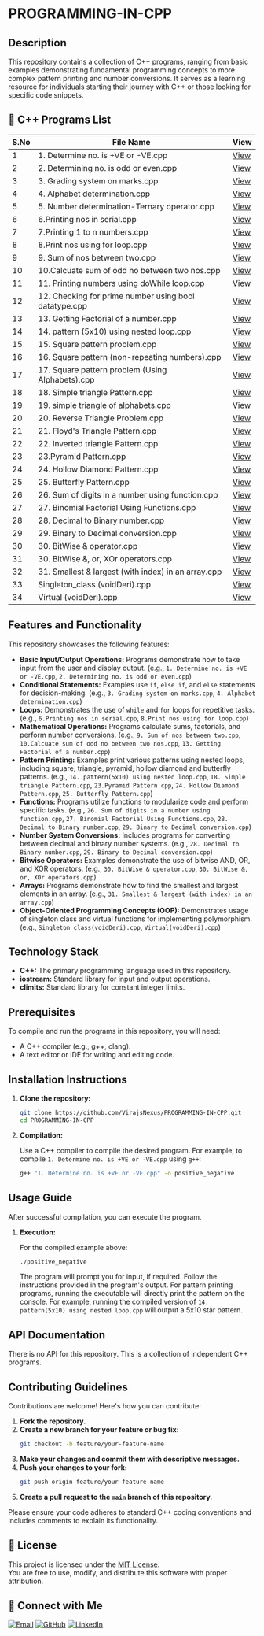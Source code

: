 # PROGRAMMING-IN-CPP

## Description
This repository contains a collection of C++ programs, ranging from basic examples demonstrating fundamental programming concepts to more complex pattern printing and number conversions. It serves as a learning resource for individuals starting their journey with C++ or those looking for specific code snippets.


## 📂 C++ Programs List

| S.No | File Name | View |
|------|-----------|------|
| 1    | 1. Determine no. is +VE or -VE.cpp | [View](https://github.com/VirajsNexus/PROGRAMMING-IN-CPP/blob/main/1.%20Determine%20no.%20is%20%2BVE%20or%20-VE.cpp) |
| 2    | 2. Determining no. is odd or even.cpp | [View](https://github.com/VirajsNexus/PROGRAMMING-IN-CPP/blob/main/2.%20Determining%20no.%20is%20odd%20or%20even.cpp) |
| 3    | 3. Grading system on marks.cpp | [View](https://github.com/VirajsNexus/PROGRAMMING-IN-CPP/blob/main/3.%20Grading%20system%20on%20marks.cpp) |
| 4    | 4. Alphabet determination.cpp | [View](https://github.com/VirajsNexus/PROGRAMMING-IN-CPP/blob/main/4.%20Alphabet%20determination.cpp) |
| 5    | 5. Number determination-Ternary operator.cpp | [View](https://github.com/VirajsNexus/PROGRAMMING-IN-CPP/blob/main/5.%20Number%20determination-Ternary%20operator.cpp) |
| 6    | 6.Printing nos in serial.cpp | [View](https://github.com/VirajsNexus/PROGRAMMING-IN-CPP/blob/main/6.Printing%20nos%20in%20serial.cpp) |
| 7    | 7.Printing 1 to n numbers.cpp | [View](https://github.com/VirajsNexus/PROGRAMMING-IN-CPP/blob/main/7.Printing%201%20to%20n%20numbers.cpp) |
| 8    | 8.Print nos using for loop.cpp | [View](https://github.com/VirajsNexus/PROGRAMMING-IN-CPP/blob/main/8.Print%20nos%20using%20for%20loop.cpp) |
| 9    | 9. Sum of nos between two.cpp | [View](https://github.com/VirajsNexus/PROGRAMMING-IN-CPP/blob/main/9.%20Sum%20of%20nos%20between%20two.cpp) |
| 10   | 10.Calcuate sum of odd no between two nos.cpp | [View](https://github.com/VirajsNexus/PROGRAMMING-IN-CPP/blob/main/10.Calcuate%20sum%20of%20odd%20no%20between%20two%20nos.cpp) |
| 11   | 11. Printing numbers using doWhile loop.cpp | [View](https://github.com/VirajsNexus/PROGRAMMING-IN-CPP/blob/main/11.%20Printing%20numbers%20using%20doWhile%20loop.cpp) |
| 12   | 12. Checking for prime number using bool datatype.cpp | [View](https://github.com/VirajsNexus/PROGRAMMING-IN-CPP/blob/main/12.%20Checking%20for%20prime%20number%20using%20bool%20datatype.cpp) |
| 13   | 13. Getting Factorial of a number.cpp | [View](https://github.com/VirajsNexus/PROGRAMMING-IN-CPP/blob/main/13.%20Getting%20Factorial%20of%20a%20number.cpp) |
| 14   | 14. pattern (5x10) using nested loop.cpp | [View](https://github.com/VirajsNexus/PROGRAMMING-IN-CPP/blob/main/14.%20pattern%20(5x10)%20using%20nested%20loop.cpp) |
| 15   | 15. Square pattern problem.cpp | [View](https://github.com/VirajsNexus/PROGRAMMING-IN-CPP/blob/main/15.%20Square%20pattern%20problem.cpp) |
| 16   | 16. Square pattern (non-repeating numbers).cpp | [View](https://github.com/VirajsNexus/PROGRAMMING-IN-CPP/blob/main/16.%20Square%20pattern%20(non-repeating%20numbers).cpp) |
| 17   | 17. Square pattern problem (Using Alphabets).cpp | [View](https://github.com/VirajsNexus/PROGRAMMING-IN-CPP/blob/main/17.%20Square%20pattern%20problem%20(Using%20Alphabets).cpp) |
| 18   | 18. Simple triangle Pattern.cpp | [View](https://github.com/VirajsNexus/PROGRAMMING-IN-CPP/blob/main/18.%20Simple%20triangle%20Pattern.cpp) |
| 19   | 19. simple triangle of alphabets.cpp | [View](https://github.com/VirajsNexus/PROGRAMMING-IN-CPP/blob/main/19.%20simple%20triangle%20of%20alphabets.cpp) |
| 20   | 20. Reverse Triangle Problem.cpp | [View](https://github.com/VirajsNexus/PROGRAMMING-IN-CPP/blob/main/20.%20Reverse%20Triangle%20Problem.cpp) |
| 21   | 21. Floyd's Triangle Pattern.cpp | [View](https://github.com/VirajsNexus/PROGRAMMING-IN-CPP/blob/main/21.%20Floyd's%20Triangle%20Pattern.cpp) |
| 22   | 22. Inverted triangle Pattern.cpp | [View](https://github.com/VirajsNexus/PROGRAMMING-IN-CPP/blob/main/22.%20Inverted%20triangle%20Pattern.cpp) |
| 23   | 23.Pyramid Pattern.cpp | [View](https://github.com/VirajsNexus/PROGRAMMING-IN-CPP/blob/main/23.Pyramid%20Pattern.cpp) |
| 24   | 24. Hollow Diamond Pattern.cpp | [View](https://github.com/VirajsNexus/PROGRAMMING-IN-CPP/blob/main/24.%20Hollow%20Diamond%20Pattern.cpp) |
| 25   | 25. Butterfly Pattern.cpp | [View](https://github.com/VirajsNexus/PROGRAMMING-IN-CPP/blob/main/25.%20Butterfly%20Pattern.cpp) |
| 26   | 26. Sum of digits in a number using function.cpp | [View](https://github.com/VirajsNexus/PROGRAMMING-IN-CPP/blob/main/26.%20Sum%20of%20digits%20in%20a%20number%20using%20function.cpp) |
| 27   | 27. Binomial Factorial Using Functions.cpp | [View](https://github.com/VirajsNexus/PROGRAMMING-IN-CPP/blob/main/27.%20Binomial%20Factorial%20Using%20Functions.cpp) |
| 28   | 28. Decimal to Binary number.cpp | [View](https://github.com/VirajsNexus/PROGRAMMING-IN-CPP/blob/main/28.%20Decimal%20to%20Binary%20number.cpp) |
| 29   | 29. Binary to Decimal conversion.cpp | [View](https://github.com/VirajsNexus/PROGRAMMING-IN-CPP/blob/main/29.%20Binary%20to%20Decimal%20conversion.cpp) |
| 30   | 30. BitWise & operator.cpp | [View](https://github.com/VirajsNexus/PROGRAMMING-IN-CPP/blob/main/30.%20BitWise%20%26%20operator.cpp) |
| 31   | 30. BitWise &, or, XOr operators.cpp | [View](https://github.com/VirajsNexus/PROGRAMMING-IN-CPP/blob/main/30.%20BitWise%20%26,%20or,%20XOr%20operators.cpp) |
| 32   | 31. Smallest & largest (with index) in an array.cpp | [View](https://github.com/VirajsNexus/PROGRAMMING-IN-CPP/blob/main/31.%20Smallest%20%26%20largest%20(with%20index)%20in%20an%20array.cpp) |
| 33   | Singleton_class (voidDeri).cpp | [View](https://github.com/VirajsNexus/PROGRAMMING-IN-CPP/blob/main/Singleton_class%20(voidDeri).cpp) |
| 34   | Virtual (voidDeri).cpp | [View](https://github.com/VirajsNexus/PROGRAMMING-IN-CPP/blob/main/Virtual%20(voidDeri).cpp) |


## Features and Functionality

This repository showcases the following features:

*   **Basic Input/Output Operations:** Programs demonstrate how to take input from the user and display output. (e.g., `1. Determine no. is +VE or -VE.cpp`, `2. Determining no. is odd or even.cpp`)
*   **Conditional Statements:**  Examples use `if`, `else if`, and `else` statements for decision-making. (e.g., `3. Grading system on marks.cpp`, `4. Alphabet determination.cpp`)
*   **Loops:**  Demonstrates the use of `while` and `for` loops for repetitive tasks. (e.g., `6.Printing nos in serial.cpp`, `8.Print nos using for loop.cpp`)
*   **Mathematical Operations:** Programs calculate sums, factorials, and perform number conversions. (e.g., `9. Sum of nos between two.cpp`, `10.Calcuate sum of odd no between two nos.cpp`, `13. Getting Factorial of a number.cpp`)
*   **Pattern Printing:**  Examples print various patterns using nested loops, including square, triangle, pyramid, hollow diamond and butterfly patterns. (e.g., `14. pattern(5x10) using nested loop.cpp`, `18. Simple triangle Pattern.cpp`, `23.Pyramid Pattern.cpp`, `24. Hollow Diamond Pattern.cpp`, `25. Butterfly Pattern.cpp`)
*   **Functions:** Programs utilize functions to modularize code and perform specific tasks. (e.g., `26. Sum of digits in a number using function.cpp`, `27. Binomial Factorial Using Functions.cpp`, `28. Decimal to Binary number.cpp`, `29. Binary to Decimal conversion.cpp`)
*   **Number System Conversions:** Includes programs for converting between decimal and binary number systems. (e.g., `28. Decimal to Binary number.cpp`, `29. Binary to Decimal conversion.cpp`)
*   **Bitwise Operators:** Examples demonstrate the use of bitwise AND, OR, and XOR operators. (e.g., `30. BitWise & operator.cpp`, `30. BitWise &, or, XOr operators.cpp`)
*   **Arrays:** Programs demonstrate how to find the smallest and largest elements in an array. (e.g., `31. Smallest & largest (with index) in an array.cpp`)
*   **Object-Oriented Programming Concepts (OOP):** Demonstrates usage of singleton class and virtual functions for implementing polymorphism. (e.g., `Singleton_class(voidDeri).cpp`, `Virtual(voidDeri).cpp`)

## Technology Stack

*   **C++:**  The primary programming language used in this repository.
*   **iostream:** Standard library for input and output operations.
*   **climits:** Standard library for constant integer limits.

## Prerequisites

To compile and run the programs in this repository, you will need:

*   A C++ compiler (e.g., g++, clang).
*   A text editor or IDE for writing and editing code.

## Installation Instructions

1.  **Clone the repository:**
    ```bash
    git clone https://github.com/VirajsNexus/PROGRAMMING-IN-CPP.git
    cd PROGRAMMING-IN-CPP
    ```

2.  **Compilation:**

    Use a C++ compiler to compile the desired program. For example, to compile `1. Determine no. is +VE or -VE.cpp` using `g++`:

    ```bash
    g++ "1. Determine no. is +VE or -VE.cpp" -o positive_negative
    ```

## Usage Guide

After successful compilation, you can execute the program.

1.  **Execution:**

    For the compiled example above:
    ```bash
    ./positive_negative
    ```

    The program will prompt you for input, if required. Follow the instructions provided in the program's output. For pattern printing programs, running the executable will directly print the pattern on the console. For example, running the compiled version of `14. pattern(5x10) using nested loop.cpp` will output a 5x10 star pattern.

## API Documentation
There is no API for this repository. This is a collection of independent C++ programs.

## Contributing Guidelines

Contributions are welcome! Here's how you can contribute:

1.  **Fork the repository.**
2.  **Create a new branch for your feature or bug fix:**
    ```bash
    git checkout -b feature/your-feature-name
    ```
3.  **Make your changes and commit them with descriptive messages.**
4.  **Push your changes to your fork:**
    ```bash
    git push origin feature/your-feature-name
    ```
5.  **Create a pull request to the `main` branch of this repository.**

Please ensure your code adheres to standard C++ coding conventions and includes comments to explain its functionality.

## 📜 License

This project is licensed under the [MIT License](https://opensource.org/licenses/MIT).  
You are free to use, modify, and distribute this software with proper attribution.

## 🔗 Connect with Me

[![Email](https://img.shields.io/badge/Email-virajjamdhade6@gmail.com-D14836?style=for-the-badge&logo=gmail&logoColor=white)](mailto:virajjamdhade6@gmail.com)
[![GitHub](https://img.shields.io/badge/GitHub-VirajsNexus-181717?style=for-the-badge&logo=github)](https://github.com/VirajsNexus)
[![LinkedIn](https://img.shields.io/badge/LinkedIn-Viraj%20Jamdhade-0A66C2?style=for-the-badge&logo=linkedin&logoColor=white)](https://www.linkedin.com/in/viraj-jamdhade-9420/)
